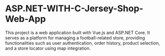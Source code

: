# ASP.NET-WITH-C-Jersey-Shop-Web-App
This project is a web application built with Vue.js and ASP.NET Core. It serves as a platform for managing a football-related store, providing functionalities such as user authentication, order history, product selection, and a store locator using map integration.
